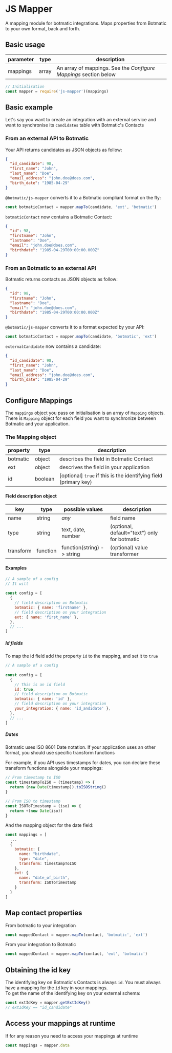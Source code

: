 # JS Mapper

A mapping module for botmatic integrations.
Maps properties from Botmatic to your own format, back and forth.

## Basic usage

parameter | type  | description
--------- | ----- | ---
mappings  | array | An array of mappings. See the *Configure Mappings* section below

```javascript
// Initialisation
const mapper = require('js-mapper')(mappings)
```


## Basic example

Let's say you want to create an integration with an external service and want
to synchronise its `candidates` table with Botmatic's Contacts

### From an external API to Botmatic

Your API returns candidates as JSON objects as follow: 
```json
{
  "id_candidate": 98,
  "first_name": "John",
  "last_name": "Doe",
  "email_address": "john.doe@does.com",
  "birth_date": "1985-04-29"
}
```

`@botmatic/js-mapper` converts it to a Botmatic compliant format on the fly:
```javascript
const botmaticContact = mapper.mapTo(candidate, 'ext', 'botmatic')
```
`botmaticContact` now contains a Botmatic Contact:
```json
{
  "id": 98,
  "firstname": "John",
  "lastname": "Doe",
  "email": "john.doe@does.com",
  "birthdate": "1985-04-29T00:00:00.000Z"
}
```

### From an Botmatic to an external API

Botmatic returns contacts as JSON objects as follow: 
```json
{
  "id": 98,
  "firstname": "John",
  "lastname": "Doe",
  "email": "john.doe@does.com",
  "birthdate": "1985-04-29T00:00:00.000Z"
}
```

`@botmatic/js-mapper` converts it to a format expected by your API:
```javascript
const botmaticContact = mapper.mapTo(candidate, 'botmatic', 'ext')
```
`externalCandidate` now contains a candidate:
```json
{
  "id_candidate": 98,
  "first_name": "John",
  "last_name": "Doe",
  "email_address": "john.doe@does.com",
  "birth_date": "1985-04-29"
}
```

## Configure Mappings
The `mappings` object you pass on initialisation is an array of `Mapping` objects.
There is `Mapping` object for each field you want to synchronize between Botmatic
and your application.

### The Mapping object

property | type    | description
-------- | ------- | -----------
botmatic | object  | describes the field in Botmatic Contact
ext      | object  | descrives the field in your application
id       | boolean | [optional] `true` if this is the identifying field (primary key)

#### Field description object

| key        | type     | possible values            | description
| ---------- | -------- | -------------------------- | ----------------------------
| name       | string   | *any*                      | field name 
| type       | string   | text, date, number         | (optional, default="text") only for botmatic
| transform  | function | function(string) -> string | (optional) value transformer

#### Examples
```javascript
// A sample of a config
// It will 
 
const config = [
  {
    // field description on Botmatic
    botmatic: { name: 'firstname' },
    // field description on your integration
    ext: { name: 'first_name' },
  },
  // ...
]
```

##### Id fields
To map the id field add the property `id` to the mapping, and set it to `true`
```javascript
// A sample of a config
 
const config = [
  {
    // This is an id field
    id: true,
    // field description on Botmatic
    botmatic: { name: 'id' },
    // field description on your integration
    your_integration: { name: 'id_andidate' },
  },
  // ...
]
```

##### Dates
Botmatic uses ISO 8601 Date notation. If your application uses an other format, you should use specific transform functions

For example, if you API uses timestamps for dates, you can declare these transform functions alongside your mappings:
```javascript
// From timestamp to ISO
const timestampToISO = (timestamp) => {
  return (new Date(timestamp)).toISOString()
}

// From ISO to timestamp
const ISOToTimestamp = (iso) => {
  return +(new Date(iso))
}
```
And the mapping object for the date field:
```javascript
const mappings = [
  ...
  {
    botmatic: {
      name: "birthdate",
      type: "date",
      transform: timestampToISO
    },
    ext: {
      name: "date_of_birth",
      transform: ISOToTimestamp
    }
  }
]
```


## Map contact properties
From botmatic to your integration
```javascript
const mappedContact = mapper.mapTo(contact, 'botmatic', 'ext')
```

From your integration to Botmatic
```javascript
const mappedContact = mapper.mapTo(contact, 'ext', 'botmatic')
```

## Obtaining the id key
The identifying key on Botmatic's Contacts is always `id`.
You must always have a mapping for the `id` key in your mappings.  
To get the name of the identifying key on your external schema:
```javascript
const extIdKey = mapper.getExtIdKey()
// extIdKey == "id_candidate"
```

## Access your mappings at runtime
If for any reason you need to access your mappings at runtime
```javascript
const mappings = mapper.data
```